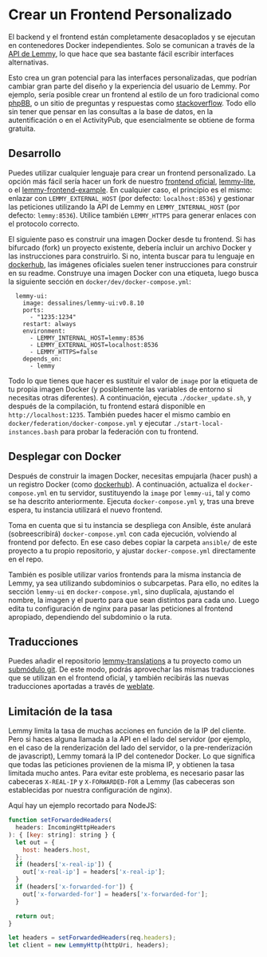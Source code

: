 # Crear un Frontend Personalizado

El backend y el frontend están completamente desacoplados y se ejecutan en contenedores Docker independientes. Solo se comunican a través de la [API de Lemmy](api_reference.md), lo que hace que sea bastante fácil escribir interfaces alternativas.

Esto crea un gran potencial para las interfaces personalizadas, que podrían cambiar gran parte del diseño y la experiencia del usuario de Lemmy. Por ejemplo, sería posible crear un frontend al estilo de un foro tradicional como [phpBB](https://www.phpbb.com/), o un sitio de preguntas y respuestas como [stackoverflow](https://stackoverflow.com/). Todo ello sin tener que pensar en las consultas a la base de datos, en la autentificación o en el ActivityPub, que esencialmente se obtiene de forma gratuita.

## Desarrollo

Puedes utilizar cualquier lenguaje para crear un frontend personalizado. La opción más fácil sería hacer un fork de nuestro [frontend oficial](https://github.com/ProjectMakerGeorgia/lemmy-ui), [lemmy-lite](https://github.com/IronOxidizer/lemmy-lite), o el [lemmy-frontend-example](https://github.com/ProjectMakerGeorgia/lemmy-front-end-example). En cualquier caso, el principio es el mismo: enlazar con `LEMMY_EXTERNAL_HOST` (por defecto: `localhost:8536`) y gestionar las peticiones utilizando la API de Lemmy en `LEMMY_INTERNAL_HOST` (por defecto: `lemmy:8536`). Utilice también `LEMMY_HTTPS` para generar enlaces con el protocolo correcto.

El siguiente paso es construir una imagen Docker desde tu frontend. Si has bifurcado (fork) un proyecto existente, debería incluir un archivo Docker y las instrucciones para construirlo. Si no, intenta buscar para tu lenguaje en [dockerhub](https://hub.docker.com/), las imágenes oficiales suelen tener instrucciones para construir en su readme. Construye una imagen Docker con una etiqueta, luego busca la siguiente sección en `docker/dev/docker-compose.yml`:

```
  lemmy-ui:
    image: dessalines/lemmy-ui:v0.8.10
    ports:
      - "1235:1234"
    restart: always
    environment:
      - LEMMY_INTERNAL_HOST=lemmy:8536
      - LEMMY_EXTERNAL_HOST=localhost:8536
      - LEMMY_HTTPS=false
    depends_on: 
      - lemmy
```

Todo lo que tienes que hacer es sustituir el valor de `image` por la etiqueta de tu propia imagen Docker (y posiblemente las variables de entorno si necesitas otras diferentes). A continuación, ejecuta `./docker_update.sh`, y después de la compilación, tu frontend estará disponible en `http://localhost:1235`. También puedes hacer el mismo cambio en `docker/federation/docker-compose.yml` y ejecutar `./start-local-instances.bash` para probar la federación con tu frontend.

## Desplegar con Docker

Después de construir la imagen Docker, necesitas empujarla (hacer push) a un registro Docker (como [dockerhub](https://hub.docker.com/)). A continuación, actualiza el `docker-compose.yml` en tu servidor, sustituyendo la `image` por `lemmy-ui`, tal y como se ha descrito anteriormente. Ejecuta `docker-compose.yml` y, tras una breve espera, tu instancia utilizará el nuevo frontend.

Toma en cuenta que si tu instancia se despliega con Ansible, éste anulará (sobreescribirá) `docker-compose.yml` con cada ejecución, volviendo al frontend por defecto. En ese caso debes copiar la carpeta `ansible/` de este proyecto a tu propio repositorio, y ajustar `docker-compose.yml` directamente en el repo.

También es posible utilizar varios frontends para la misma instancia de Lemmy, ya sea utilizando subdominios o subcarpetas. Para ello, no edites la sección `lemmy-ui` en `docker-compose.yml`, sino duplícala, ajustando el nombre, la imagen y el puerto para que sean distintos para cada uno. Luego edita tu configuración de nginx para pasar las peticiones al frontend apropiado, dependiendo del subdominio o la ruta.

## Traducciones

Puedes añadir el repositorio [lemmy-translations](https://github.com/ProjectMakerGeorgia/lemmy-translations) a tu proyecto como un [submódulo git](https://git-scm.com/book/en/v2/Git-Tools-Submodules). De este modo, podrás aprovechar las mismas traducciones que se utilizan en el frontend oficial, y también recibirás las nuevas traducciones aportadas a través de [weblate](https://weblate.org/es/).

## Limitación de la tasa

Lemmy limita la tasa de muchas acciones en función de la IP del cliente. Pero si haces alguna llamada a la API en el lado del servidor (por ejemplo, en el caso de la renderización del lado del servidor, o la pre-renderización de javascript), Lemmy tomará la IP del contenedor Docker. Lo que significa que todas las peticiones provienen de la misma IP, y obtienen la tasa limitada mucho antes. Para evitar este problema, es necesario pasar las cabeceras `X-REAL-IP` y `X-FORWARDED-FOR` a Lemmy (las cabeceras son establecidas por nuestra configuración de nginx).

Aquí hay un ejemplo recortado para NodeJS:

```javascript
function setForwardedHeaders(
  headers: IncomingHttpHeaders
): { [key: string]: string } {
  let out = {
    host: headers.host,
  };
  if (headers['x-real-ip']) {
    out['x-real-ip'] = headers['x-real-ip'];
  }
  if (headers['x-forwarded-for']) {
    out['x-forwarded-for'] = headers['x-forwarded-for'];
  }

  return out;
}

let headers = setForwardedHeaders(req.headers);
let client = new LemmyHttp(httpUri, headers);
```
